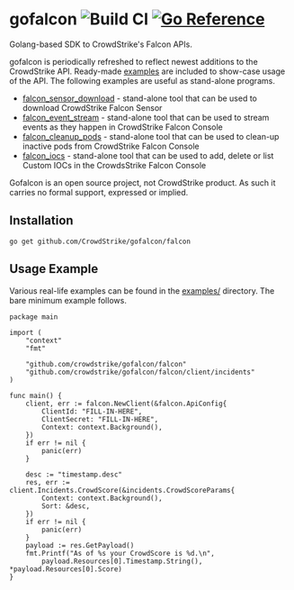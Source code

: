 
# gofalcon ![Build CI](https://github.com/CrowdStrike/gofalcon/workflows/Build%20CI/badge.svg) [![Go Reference](https://pkg.go.dev/badge/github.com/crowdstrike/gofalcon.svg)](https://pkg.go.dev/github.com/crowdstrike/gofalcon)
Golang-based SDK to CrowdStrike's Falcon APIs.

gofalcon is periodically refreshed to reflect newest additions to the CrowdStrike API. Ready-made [examples](examples) are included to show-case usage of the API. The following examples are useful as stand-alone programs.
 * [falcon_sensor_download](examples/falcon_sensor_download) - stand-alone tool that can be used to download CrowdStrike Falcon Sensor
 * [falcon_event_stream](examples/falcon_event_stream) - stand-alone tool that can be used to stream events as they happen in CrowdStrike Falcon Console
 * [falcon_cleanup_pods](examples/falcon_cleanup_pods) - stand-alone tool that can be used to clean-up inactive pods from CrowdStrike Falcon Console
 * [falcon_iocs](examples/falcon_iocs) - stand-alone tool that can be used to add, delete or list Custom IOCs in the CrowdsStrike Falcon Console

Gofalcon is an open source project, not CrowdStrike product. As such it carries
no formal support, expressed or implied.

## Installation
```
go get github.com/CrowdStrike/gofalcon/falcon
```

## Usage Example

Various real-life examples can be found in the [examples/](examples/) directory. The bare minimum example follows.

```
package main

import (
	"context"
	"fmt"

	"github.com/crowdstrike/gofalcon/falcon"
	"github.com/crowdstrike/gofalcon/falcon/client/incidents"
)

func main() {
	client, err := falcon.NewClient(&falcon.ApiConfig{
		ClientId: "FILL-IN-HERE",
		ClientSecret: "FILL-IN-HERE",
		Context: context.Background(),
	})
	if err != nil {
		panic(err)
	}

	desc := "timestamp.desc"
	res, err := client.Incidents.CrowdScore(&incidents.CrowdScoreParams{
		Context: context.Background(),
		Sort: &desc,
	})
	if err != nil {
		panic(err)
	}
	payload := res.GetPayload()
	fmt.Printf("As of %s your CrowdScore is %d.\n",
		payload.Resources[0].Timestamp.String(), *payload.Resources[0].Score)
}
```
